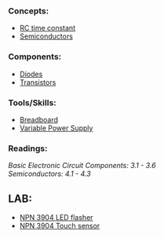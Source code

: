 ### Concepts:
- [RC time constant](RC-Time-Constant)
- [Semiconductors](Semiconductors)

### Components:
- [Diodes](Diodes)
- [Transistors](Transistors)

### Tools/Skills:
- [Breadboard](https://electronicsclub.info/breadboard.htm)
- [Variable Power Supply](https://www.sparkfun.com/news/2285)

### Readings:
_Basic Electronic Circuit Components: 3.1 - 3.6_   
_Semiconductors: 4.1 - 4.3_   

## LAB:
- [NPN 3904 LED flasher](LAB-3904-Flasher)
- [NPN 3904 Touch sensor](LAB-3904-Touch)